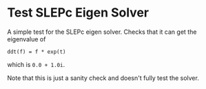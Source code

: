Test SLEPc Eigen Solver
=======================

A simple test for the SLEPc eigen solver. Checks that it can get the
eigenvalue of

    ddt(f) = f * exp(t)

which is `0.0 + 1.0i`.

Note that this is just a sanity check and doesn't fully test the
solver.
